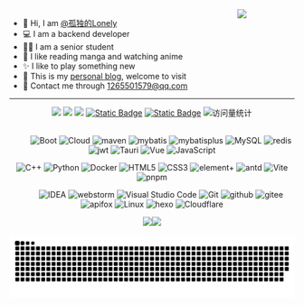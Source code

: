 <img align="right" src="https://s2.loli.net/2024/09/22/19PDa62YBQLwkli.gif" width="20%"/> 

- 👋 Hi, I am [@孤独的Lonely](https://github.com/caolib)
- 💻 I am a backend developer
- 🧑‍🎓 I am a senior student
- 🩷 I like reading manga and watching anime
- ✨ I like to play something new
- 🔗 This is my [personal blog](https://clb.pages.dev), welcome to visit
- 📧 Contact me through 1265501579@qq.com

---

<!-- 个人资料徽标 -->
<div align="center">
    <a href="https://blog.caolib.us.kg"><img src="https://img.shields.io/badge/blog-学海无涯-white?logoColor=blue&labelColor=blue&color=red"></a>
    <a href="https://caolib.pages.dev"><img src="https://img.shields.io/badge/blog-平凡世界-white?logoColor=blue&labelColor=blue&color=red"></a>
    <a href="https://github.com/caolib"><img src="https://img.shields.io/badge/caolib-black?logo=github"></a>
    <a href="https://gitee.com/clibin"><img alt="Static Badge" src="https://img.shields.io/badge/bin-white?logo=gitee&color=%23C71D23"></a>
    <a href="https://space.bilibili.com/441126797"><img alt="Static Badge" src="https://img.shields.io/badge/bilibili-white?logo=bilibili&labelColor=white&color=%23fb7299"></a>
    <img src="https://komarev.com/ghpvc/?username=caolib&label=Views&color=0e75b6&style=flat" alt="访问量统计"/>
</br>
  <div>&nbsp;</div>

<!-- 各种技术栈和工具等图标 -->
&emsp;&emsp;
![Boot](https://img.shields.io/badge/Boot-white?logo=springboot&labelColor=white&color=%236DB33F)
![Cloud](https://img.shields.io/badge/Cloud-white?logo=spring&labelColor=white&color=%236DB33F)
![maven](https://img.shields.io/badge/maven-%23C71A36?logo=apache%20maven&logoColor=%23C71A36&labelColor=white)
![mybatis](https://img.shields.io/badge/mybatis-blue)
![mybatisplus](https://img.shields.io/badge/mybatis%20plus-red)
![MySQL](https://img.shields.io/badge/MySQL-white?logo=mysql&logoColor=%234479A1&labelColor=white&color=%234479A1)
![redis](https://img.shields.io/badge/redis-%23DC382D?logo=redis&labelColor=white&color=red)
![jwt](https://img.shields.io/badge/JWT-white?logo=jsonwebtokens&logoColor=white&labelColor=blue&color=red)
![Tauri](https://img.shields.io/badge/Tauri-white?logo=tauri&logoColor=%2324C8D8)
![Vue](https://img.shields.io/badge/-Vue.js-3f745c?style=flat-square&logo=Vue.js)
![JavaScript](https://img.shields.io/badge/JavaScript-white?style=social&logo=javascript&logoColor=%23F7DF1E&labelColor=white&color=%23F7DF1E)


![C++](https://img.shields.io/badge/C%2B%2B-blue?logo=C%2B%2B&logoColor=white)
![Python](https://img.shields.io/badge/-Python-white?&logo=Python&logoColor=%232496ED&labelColor=white&color=%232496ED)
![Docker](https://img.shields.io/badge/Docker-white?logo=docker&logoColor=%232496ED&labelColor=white&color=%232496ED)
![HTML5](https://img.shields.io/badge/-HTML5-E34F26?style=flat-square&logo=html5&logoColor=white)
![CSS3](https://img.shields.io/badge/-CSS3-red?style=flat-square&logo=css3)
![element+](https://img.shields.io/badge/element%2B-white?logo=e&logoColor=blue&labelColor=white&color=blue&link=https%3A%2F%2Felement-plus.org%2Fzh-CN%2Fcomponent%2Fbutton.html)
![antd](https://img.shields.io/badge/Ant%20Design-blue?logo=antdesign&logoColor=%230170FE&labelColor=white)
![Vite](https://img.shields.io/badge/Vite-white?style=social&logo=vite&logoColor=%23646CFF&labelColor=white)
![pnpm](https://img.shields.io/badge/pnpm-white?logo=pnpm&labelColor=white&color=%23F69220)
<!-- ![npm](https://img.shields.io/badge/npm-white?logo=npm&logoColor=%23CB3837&labelColor=white&color=%23CB3837) -->
<!-- ![Android](https://img.shields.io/badge/Android-3DDC84?style=flat-square&logo=android&logoColor=white) -->


&emsp;&emsp;
![IDEA](https://img.shields.io/badge/Intellij%20IDEA-blue?logo=intellijidea&logoColor=black)
![webstorm](https://img.shields.io/badge/WebStorm-blue?logo=WebStorm&logoColor=black)
![Visual Studio Code](https://img.shields.io/badge/-VS%20Code-007ACC?style=flat-square&logo=Visual%20Studio%20Code&logoColor=fff)
![Git](https://img.shields.io/badge/-Git-FCC624?logo=git)
![github](https://img.shields.io/badge/GitHub-black?logo=GitHub&logoColor=white)
![gitee](https://img.shields.io/badge/Gitee-red?logo=Gitee&logoColor=white)
![apifox](https://img.shields.io/badge/Apifox-red?logo=Apifox&logoColor=white)
![Linux](https://img.shields.io/badge/Linux-white?logo=linux&logoColor=blue&labelColor=white&color=blue)
![hexo](https://img.shields.io/badge/hexo-white?logo=hexo)
![Cloudflare](https://img.shields.io/badge/Cloudflare-white?logo=cloudflare&logoColor=%23F38020&labelColor=white&color=%23F38020)


<!-- 
![](http://github-profile-summary-cards.vercel.app/api/cards/stats?username=caolib&theme=github_dark)
![](http://github-profile-summary-cards.vercel.app/api/cards/most-commit-language?username=caolib&theme=github_dark)
![](http://github-profile-summary-cards.vercel.app/api/cards/profile-details?username=caolib&theme=github_dark)
->

<!-- 提交分析 -->
<!-- <div><img src="https://github-profile-trophy.vercel.app/?username=caolib&theme=gruvbox&row=1&column=7&no-frame=true&no-bg=true" /><br/></div> -->
<img align="" height="137px" src="https://github-readme-stats.vercel.app/api?username=caolib&hide_title=true&hide_border=true&show_icons=true&include_all_commits=true&line_height=21&bg_color=0,EC6C6C,FFD479,FFFC79,73FA79&theme=graywhite&locale=cn" /><img align="" height="137px" src="https://github-readme-stats.vercel.app/api/top-langs/?username=caolib&hide_title=true&hide_border=true&layout=compact&bg_color=0,73FA79,73FDFF,D783FF&theme=graywhite&locale=cn&size_weight=0.5&count_weight=0.5&hide=html,css&langs_count=6" />


<!-- 贪吃蛇 -->
![snake](https://raw.githubusercontent.com/caolib/caolib/output/github-contribution-grid-snake-dark.svg)

<!--
![Personal 3D Metrics](./profile-3d-contrib/profile-night-rainbow.svg)
-->
<!-- 提交记录 -->
<!-- [![clb's github activity graph](https://github-readme-activity-graph.vercel.app/graph?username=caolib&theme=vue&hide_border=true&point=ff6b6b&area=true&bg_color=00000000&color=f2b94b&title_color=54a0ff)](https://github.com/ashutosh00710/github-readme-activity-graph) -->

